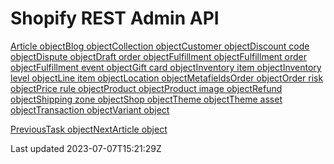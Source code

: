 # Shopify REST Admin API

[Article object](/platform/liquid/objects/shopify/article)[Blog object](/platform/liquid/objects/shopify/blog)[Collection object](/platform/liquid/objects/shopify/collection)[Customer object](/platform/liquid/objects/shopify/customer-object)[Discount code object](/platform/liquid/objects/shopify/discount-code)[Dispute object](/platform/liquid/objects/shopify/dispute)[Draft order object](/platform/liquid/objects/shopify/draft-order)[Fulfillment object](/platform/liquid/objects/shopify/fulfillment)[Fulfillment order object](/platform/liquid/objects/shopify/fulfillment-order)[Fulfillment event object](/platform/liquid/objects/shopify/fulfillment-event)[Gift card object](/platform/liquid/objects/shopify/gift-card)[Inventory item object](/platform/liquid/objects/shopify/inventory-item)[Inventory level object](/platform/liquid/objects/shopify/inventory-level)[Line item object](/platform/liquid/objects/shopify/line-item)[Location object](/platform/liquid/objects/shopify/location)[Metafields](/platform/liquid/objects/shopify/metafields)[Order object](/platform/liquid/objects/shopify/order)[Order risk object](/platform/liquid/objects/shopify/order-risk)[Price rule object](/platform/liquid/objects/shopify/price-rule)[Product object](/platform/liquid/objects/shopify/product)[Product image object](/platform/liquid/objects/shopify/product-image)[Refund object](/platform/liquid/objects/shopify/refund)[Shipping zone object](/platform/liquid/objects/shopify/shipping-zone)[Shop object](/platform/liquid/objects/shopify/shop)[Theme object](/platform/liquid/objects/shopify/theme)[Theme asset object](/platform/liquid/objects/shopify/theme-asset)[Transaction object](/platform/liquid/objects/shopify/transaction)[Variant object](/platform/liquid/objects/shopify/variant)

[PreviousTask object](/platform/liquid/objects/task)[NextArticle object](/platform/liquid/objects/shopify/article)

Last updated 2023-07-07T15:21:29Z